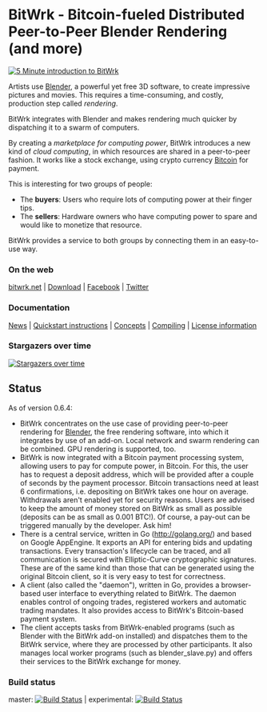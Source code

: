 BitWrk - Bitcoin-fueled Distributed Peer-to-Peer Blender Rendering (and more)
=============================================================================

[![5 Minute introduction to BitWrk](https://img.youtube.com/vi/KmwcxwhIRr0/0.jpg)](https://www.youtube.com/watch?v=KmwcxwhIRr0)

Artists use [Blender](http://blender.org), a powerful yet free 3D software, to create impressive
pictures and movies. This requires a time-consuming, and costly, production step called _rendering_.

BitWrk integrates with Blender and makes rendering much quicker by dispatching it to a swarm of
computers. 

By creating a _marketplace for computing power_, BitWrk introduces a new kind of
_cloud computing_, in which resources are shared in a peer-to-peer fashion. It
works like a stock exchange, using crypto currency [Bitcoin](https://bitcoin.org/)
for payment.

This is interesting for two groups of people:
- The **buyers**: Users who require lots of computing power at their finger tips.
- The **sellers**: Hardware owners who have computing power to spare and would like to
  monetize that resource.

BitWrk provides a service to both groups by connecting them in an easy-to-use way.

### On the web
[bitwrk.net](https://bitwrk.net/) | [Download](https://github.com/indyjo/bitwrk/releases) | [Facebook](https://www.facebook.com/bitwrk) | [Twitter](https://twitter.com/BitWrk)

### Documentation
[News](NEWS.md) | [Quickstart instructions](QUICKSTART.md) | [Concepts](CONCEPTS.md) | [Compiling](COMPILING.md) | [License information](COPYING)

### Stargazers over time

[![Stargazers over time](https://starchart.cc/indyjo/bitwrk.svg)](https://starchart.cc/indyjo/bitwrk)

Status
------

As of version 0.6.4:
- BitWrk concentrates on the use case of providing peer-to-peer rendering for [Blender](http://blender.org),
  the free rendering software, into which it integrates by use of an add-on. Local network and swarm rendering
  can be combined. GPU rendering is supported, too.
- BitWrk is now integrated with a Bitcoin payment processing system, allowing users to pay for
  compute power, in Bitcoin. For this, the user has to request a deposit address, which will
  be provided after a couple of seconds by the payment processor. Bitcoin transactions need at
  least 6 confirmations, i.e. depositing on BitWrk takes one hour on average. Withdrawals aren't
  enabled yet for security reasons. Users are advised to keep the amount of money stored on BitWrk
  as small as possible (deposits can be as small as 0.001 BTC!). Of course, a pay-out can be
  triggered manually by the developer. Ask him!
- There is a central service, written in Go (http://golang.org/) and based on Google AppEngine.
  It exports an API for entering bids and updating transactions. Every transaction's lifecycle can
  be traced, and all communication is secured with Elliptic-Curve cryptographic
  signatures. These are of the same kind than those that can be generated using
  the original Bitcoin client, so it is very easy to test for correctness.
- A client (also called the "daemon"), written in Go, provides a browser-based user interface to
  everything related to BitWrk. The daemon enables control of ongoing trades, registered workers
  and automatic trading mandates. It also provides access to BitWrk's Bitcoin-based payment system.
- The client accepts tasks from BitWrk-enabled programs (such as Blender with the
  BitWrk add-on installed) and dispatches them to the BitWrk service, where they are processed by
  other participants. It also manages local worker programs (such as blender_slave.py) and offers
  their services to the BitWrk exchange for money.

### Build status
master: [![Build Status](https://travis-ci.org/indyjo/bitwrk.svg?branch=master)](https://travis-ci.org/indyjo/bitwrk)
| experimental: [![Build Status](https://travis-ci.org/indyjo/bitwrk.svg?branch=experimental)](https://travis-ci.org/indyjo/bitwrk)

